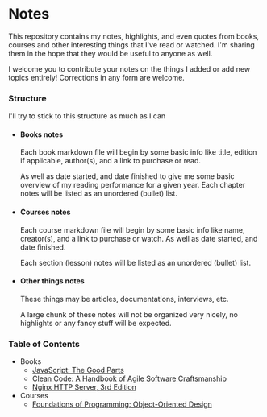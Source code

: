 # Notes

This repository contains my notes, highlights, and even quotes from books, courses and other interesting things that I've read or watched. I'm sharing them in the hope that they would be useful to anyone as well.

I welcome you to contribute your notes on the things I added or add new topics entirely! Corrections in any form are welcome.

### Structure

I'll try to stick to this structure as much as I can

- #### Books notes

    Each book markdown file will begin by some basic info like title, edition if applicable, author(s), and a link to purchase or read.

    As well as date started, and date finished to give me some basic overview of my reading performance for a given year.
    Each chapter notes will be listed as an unordered (bullet) list.

- #### Courses notes

    Each course markdown file will begin by some basic info like name, creator(s), and a link to purchase or watch. As well as date started, and date finished.

    Each section (lesson) notes will be listed as an unordered (bullet) list.

- #### Other things notes

    These things may be articles, documentations, interviews, etc.

    A large chunk of these notes will not be organized very nicely, no highlights or any fancy stuff will be expected.

### Table of Contents

- Books
  - [JavaScript: The Good Parts](book-javaScript-the-good-parts.md)
  - [Clean Code: A Handbook of Agile Software Craftsmanship](book-clean-code.md)
  - [Nginx HTTP Server, 3rd Edition](book-nginx-http-server.md)
- Courses
  - [Foundations of Programming: Object-Oriented Design](course-object-oriented-design.md)
